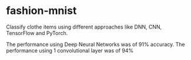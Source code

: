 # fashion-mnist
Classify clothe items using different approaches like DNN, CNN, TensorFlow and PyTorch.

The performance using Deep Neural Networks was of 91% accuracy.
The performance using 1 convolutional layer was of 94%
